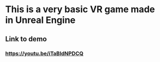# This is a very basic VR game made in Unreal Engine

## Link to demo
### https://youtu.be/iTaBIdNPDCQ
